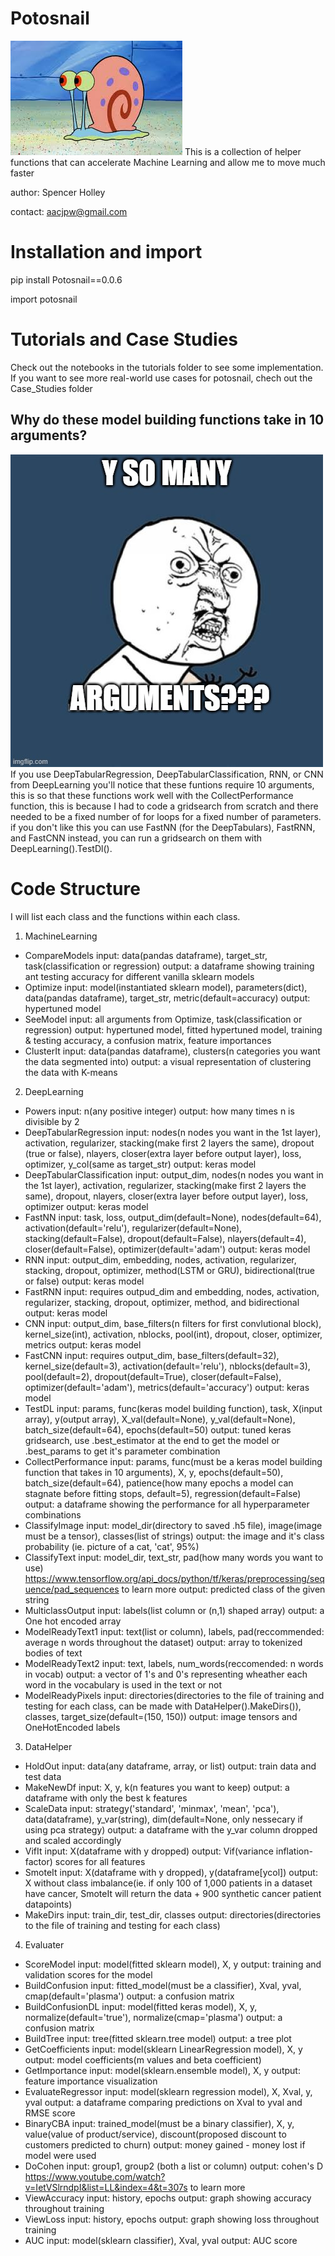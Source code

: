 # Potosnail

<img src="Images/download.jpg/">
This is a collection of helper functions that can accelerate Machine Learning and allow me to move much faster

author: Spencer Holley

contact: aacjpw@gmail.com

# Installation and import 

pip install Potosnail==0.0.6

import potosnail

# Tutorials and Case Studies
Check out the notebooks in the tutorials folder to see some implementation. If you want to see more real-world use cases for potosnail, chech out the Case_Studies folder

## Why do these model building functions take in 10 arguments?
<img src="Images/4tqs0v.jpg/">
If you use DeepTabularRegression, DeepTabularClassification, RNN, or CNN from DeepLearning you'll notice that these funtions require 10 arguments, this is so that these functions work well with the CollectPerformance function, this is because I had to code a gridsearch from scratch and there needed to be a fixed number of for loops for a fixed number of parameters. if you don't like this you can use FastNN (for the DeepTabulars), FastRNN, and FastCNN instead, you can run a gridsearch on them with DeepLearning().TestDl().

# Code Structure
I will list each class and the functions within each class.

1. MachineLearning
  * CompareModels
    input: data(pandas dataframe), target_str, task(classification or regression)
    output: a dataframe showing training ant testing accuracy for different vanilla sklearn models
  * Optimize
    input: model(instantiated sklearn model), parameters(dict), data(pandas dataframe), target_str, metric(default=accuracy)
    output: hypertuned model
  * SeeModel
    input: all arguments from Optimize, task(classification or regression)
    output: hypertuned model, fitted hypertuned model, training & testing accuracy, a confusion matrix, feature importances
  * ClusterIt
    input: data(pandas dataframe), clusters(n categories you want the data segmented into)
    output: a visual representation of clustering the data with K-means
    
2. DeepLearning
  * Powers
    input: n(any positive integer)
    output: how many times n is divisible by 2
  * DeepTabularRegression
    input: nodes(n nodes you want in the 1st layer), activation, regularizer, stacking(make first 2 layers the same), dropout (true or false),
    nlayers, closer(extra layer before output layer), loss, optimizer, y_col(same as target_str)
    output: keras model
  * DeepTabularClassification
    input: output_dim, nodes(n nodes you want in the 1st layer), activation, regularizer, stacking(make first 2 layers the same), dropout,
    nlayers, closer(extra layer before output layer), loss, optimizer
    output: keras model
  * FastNN
   input: task, loss, output_dim(default=None), nodes(default=64), activation(default='relu'), regularizer(default=None), stacking(default=False), dropout(default=False),          nlayers(default=4), closer(default=False), optimizer(default='adam')
   output: keras model
  * RNN
   input: output_dim, embedding, nodes, activation, regularizer, stacking, dropout, optimizer, method(LSTM or GRU), bidirectional(true or false)
   output: keras model
  * FastRNN
   input: requires outpud_dim and embedding, nodes, activation, regularizer, stacking, dropout, optimizer, method, and bidirectional 
   output: keras model
  * CNN
   input: output_dim, base_filters(n filters for first convlutional block), kernel_size(int), activation, nblocks, pool(int), dropout, closer, optimizer, metrics
   output: keras model
  * FastCNN
   input: requires output_dim, base_filters(default=32), kernel_size(default=3), activation(default='relu'), nblocks(default=3), pool(default=2), dropout(default=True),            closer(default=False), optimizer(default='adam'), metrics(default='accuracy') 
   output: keras model
  * TestDL
    input: params, func(keras model building function), task, X(input array), y(output array), X_val(default=None), y_val(default=None), batch_size(default=64),                     epochs(default=50) 
    output: tuned keras gridsearch, use .best_estimator at the end to get the model or .best_params to get it's parameter combination
  * CollectPerformance
    input: params, func(must be a keras model building function that takes in 10 arguments), X, y, epochs(default=50), batch_size(default=64), patience(how many epochs a model can stagnate before fitting stops, default=5), regression(default=False)
    output: a dataframe showing the performance for all hyperparameter combinations
  * ClassifyImage
   input: model_dir(directory to saved .h5 file), image(image must be a tensor), classes(list of strings)
   output: the image and it's class probability (ie. picture of a cat, 'cat', 95%)
  * ClassifyText
   input: model_dir, text_str, pad(how many words you want to use) https://www.tensorflow.org/api_docs/python/tf/keras/preprocessing/sequence/pad_sequences to learn more
   output: predicted class of the given string
  * MulticlassOutput
    input: labels(list column or (n,1) shaped array)
    output: a One hot encoded array
  * ModelReadyText1
    input: text(list or column), labels, pad(reccommended: average n words throughout the dataset)
    output: array to tokenized bodies of text
  * ModelReadyText2
   input: text, labels, num_words(reccomended: n words in vocab)
   output: a vector of 1's and 0's representing wheather each word in the vocabulary is used in the text or not
  * ModelReadyPixels
    input: directories(directories to the file of training and testing for each class, can be made with DataHelper().MakeDirs()), classes, target_size(default=(150, 150))
    output: image tensors and OneHotEncoded labels
3. DataHelper
  * HoldOut
    input: data(any dataframe, array, or list)
    output: train data and test data
  * MakeNewDf
    input: X, y, k(n features you want to keep)
    output: a dataframe with only the best k features
  * ScaleData
    input: strategy('standard', 'minmax', 'mean', 'pca'), data(dataframe), y_var(string), dim(default=None, only nessecary if using pca strategy)
    output: a dataframe with the y_var column dropped and scaled accordingly
  * VifIt
   input: X(dataframe with y dropped)
   output: Vif(variance inflation-factor) scores for all features
  * SmoteIt
    input: X(dataframe with y dropped), y(dataframe[ycol])
    output: X without class imbalance(ie. if only 100 of 1,000 patients in a dataset have cancer, SmoteIt will return the data + 900 synthetic cancer patient datapoints)
  * MakeDirs
    input: train_dir, test_dir, classes
    output: directories(directories to the file of training and testing for each class)
4. Evaluater
  * ScoreModel
    input: model(fitted sklearn model), X, y
    output: training and validation scores for the model
  * BuildConfusion 
    input: fitted_model(must be a classifier), Xval, yval, cmap(default='plasma')
    output: a confusion matrix
  * BuildConfusionDL
    input: model(fitted keras model), X, y, normalize(default='true'), normalize(cmap='plasma')
    output: a confusion matrix
  * BuildTree
    input: tree(fitted sklearn.tree model)
    output: a tree plot
  * GetCoefficients
    input: model(sklearn LinearRegression model), X, y
    output: model coefficients(m values and beta coefficient)
  * GetImportance
    input: model(sklearn.ensemble model), X, y
    output: feature importance visualization
  * EvaluateRegressor
    input: model(sklearn regression model), X, Xval, y, yval
    output: a dataframe comparing predictions on Xval to yval and RMSE score
  * BinaryCBA
    input: trained_model(must be a binary classifier), X, y, value(value of product/service), discount(proposed discount to customers predicted to churn)
    output: money gained - money lost if model were used
  * DoCohen
    input: group1, group2 (both a list or column)
    output: cohen's D  https://www.youtube.com/watch?v=IetVSlrndpI&list=LL&index=4&t=307s to learn more
  * ViewAccuracy
    input: history, epochs
    output: graph showing accuracy throughout training
  * ViewLoss
    input: history, epochs
    output: graph showing loss throughout training
  * AUC
    input: model(sklearn classifier), Xval, yval
    output: AUC score
